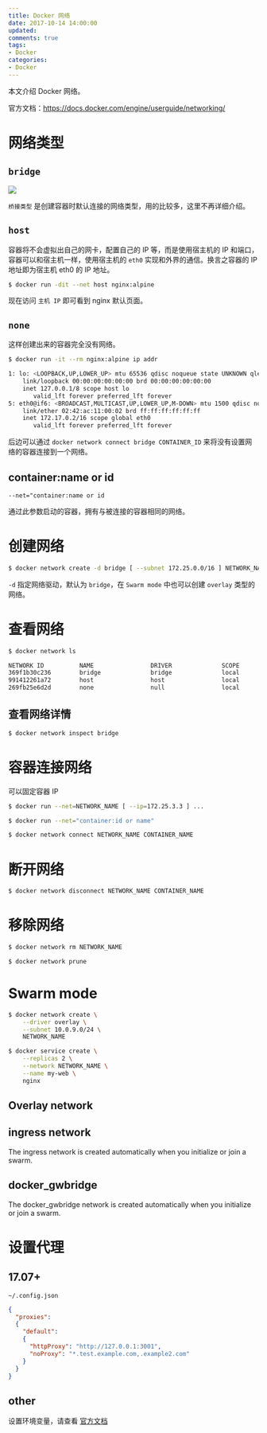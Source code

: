 ```yaml
---
title: Docker 网络
date: 2017-10-14 14:00:00
updated:
comments: true
tags:
- Docker
categories:
- Docker
---
```


本文介绍 Docker 网络。

官方文档：https://docs.docker.com/engine/userguide/networking/

<!--more-->

# 网络类型

## `bridge`

![](https://docs.docker.com/engine/tutorials/bridge1.png)

`桥接类型` 是创建容器时默认连接的网络类型，用的比较多，这里不再详细介绍。

## `host`

容器将不会虚拟出自己的网卡，配置自己的 IP 等，而是使用宿主机的 IP 和端口，容器可以和宿主机一样，使用宿主机的 `eth0` 实现和外界的通信。换言之容器的 IP 地址即为宿主机 eth0 的 IP 地址。

```bash
$ docker run -dit --net host nginx:alpine
```

现在访问 `主机 IP` 即可看到 nginx 默认页面。

## `none`

这样创建出来的容器完全没有网络。

```bash
$ docker run -it --rm nginx:alpine ip addr

1: lo: <LOOPBACK,UP,LOWER_UP> mtu 65536 qdisc noqueue state UNKNOWN qlen 1000
    link/loopback 00:00:00:00:00:00 brd 00:00:00:00:00:00
    inet 127.0.0.1/8 scope host lo
       valid_lft forever preferred_lft forever
5: eth0@if6: <BROADCAST,MULTICAST,UP,LOWER_UP,M-DOWN> mtu 1500 qdisc noqueue state UP
    link/ether 02:42:ac:11:00:02 brd ff:ff:ff:ff:ff:ff
    inet 172.17.0.2/16 scope global eth0
       valid_lft forever preferred_lft forever
```

后边可以通过 `docker network connect bridge CONTAINER_ID` 来将没有设置网络的容器连接到一个网络。

## container:name or id

`--net="container:name or id`

通过此参数启动的容器，拥有与被连接的容器相同的网络。

# 创建网络

```bash
$ docker network create -d bridge [ --subnet 172.25.0.0/16 ] NETWORK_NAME
```

`-d` 指定网络驱动，默认为 `bridge`，在 `Swarm mode` 中也可以创建 `overlay` 类型的网络。

# 查看网络

```bash
$ docker network ls

NETWORK ID          NAME                DRIVER              SCOPE
369f1b30c236        bridge              bridge              local
991412261a72        host                host                local
269fb25e6d2d        none                null                local
```

## 查看网络详情

```bash
$ docker network inspect bridge
```

# 容器连接网络

可以固定容器 IP

```bash
$ docker run --net=NETWORK_NAME [ --ip=172.25.3.3 ] ...

$ docker run --net="container:id or name"

$ docker network connect NETWORK_NAME CONTAINER_NAME
```

# 断开网络

```bash
$ docker network disconnect NETWORK_NAME CONTAINER_NAME
```

# 移除网络

```bash
$ docker network rm NETWORK_NAME

$ docker network prune
```

# Swarm mode

```bash
$ docker network create \
    --driver overlay \
    --subnet 10.0.9.0/24 \
    NETWORK_NAME

$ docker service create \
    --replicas 2 \
    --network NETWORK_NAME \
    --name my-web \
    nginx    
```

## Overlay network

## ingress network

The ingress network is created automatically when you initialize or join a swarm.

## docker_gwbridge

The docker_gwbridge network is created automatically when you initialize or join a swarm.

# 设置代理

## 17.07+

`~/.config.json`

```json
{
  "proxies":
  {
    "default":
    {
      "httpProxy": "http://127.0.0.1:3001",
      "noProxy": "*.test.example.com,.example2.com"
    }
  }
}
```

## other

设置环境变量，请查看 [官方文档](https://docs.docker.com/engine/userguide/networking/#use-a-proxy-server-with-containers)
